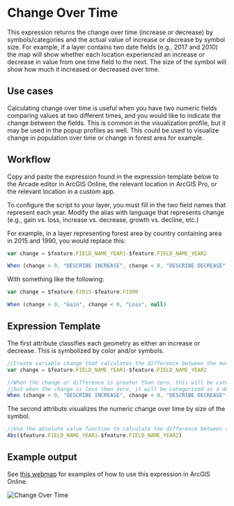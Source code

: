 # Change Over Time

This expression returns the change over time (increase or decrease) by symbols/categories and the actual value of increase or 
decrease by symbol size. For example, if a layer contains two date fields (e.g., 2017 and 2010) the map will show whether each location 
experienced an increase or decrease in value from one time field to the next. The size of the symbol will show how much it increased
or decreased over time. 

## Use cases

Calculating change over time is useful when you have two numeric fields comparing values at two different times, and you would like to 
indicate the change between the fields. This is common in the visualization profile, 
but it may be used in the popup profiles as well. This could be used to visualize change in population over time or change in forest area for example.

## Workflow

Copy and paste the expression found in the expression template below to 
the Arcade editor in ArcGIS Online, the relevant location in ArcGIS Pro, or
the relevant location in a custom app.

To configure the script to your layer, you must fill in the two field names that represent each year. Modify the alias
with language that represents change (e.g., gain vs. loss, increase vs. decrease, growth vs. decline, etc.)

For example, in a layer representing forest area by country containing area in 2015 and 1990, you would replace this:

```js
var change = $feature.FIELD_NAME_YEAR1-$feature.FIELD_NAME_YEAR2

When (change > 0, "DESCRIBE INCREASE", change < 0, "DESCRIBE DECREASE", null)
```

With something like the following:

```js
var change = $feature.F2015-$feature.F1990

When (change > 0, "Gain", change < 0, "Loss", null)
```

## Expression Template
The first attribute classifies each geometry as either an increase or decrease. This is symbolized by color and/or symbols. 

```js
//Create variable change that calculates the difference between the most recent year (year 1) and year 2.
var change = $feature.FIELD_NAME_YEAR1-$feature.FIELD_NAME_YEAR2

//When the change or difference is greater than zero, this will be categorized as an increase, 
//but when the change is less than zero, it will be categorized as a decrease. Optionally, you can change null to "No Change". 
When (change > 0, "DESCRIBE INCREASE", change < 0, "DESCRIBE DECREASE", null)
```
The second attribute visualizes the numeric change over time by size of the symbol. 
```js
//Use the absolute value function to calculate the difference between the most recent year (year 1) and year 2.
Abs($feature.FIELD_NAME_YEAR1-$feature.FIELD_NAME_YEAR2)

```

## Example output

See [this webmap](http://urbanobservatory.maps.arcgis.com/home/webmap/viewer.html?webmap=c81328482ced43a4ab455c0d7563d0f4) for examples of how to use this expression in ArcGIS Online.

![Change Over Time](https://i.imgur.com/ODwUqwR.png)
